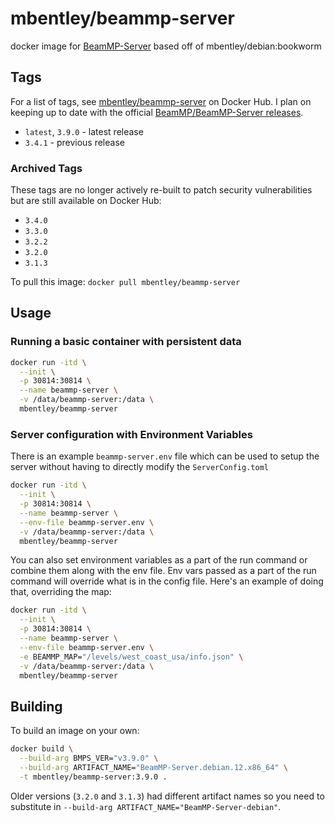 # mbentley/beammp-server

docker image for [BeamMP-Server](https://github.com/BeamMP/BeamMP-Server)
based off of mbentley/debian:bookworm

## Tags

For a list of tags, see [mbentley/beammp-server](https://hub.docker.com/r/mbentley/beammp-server/tags) on Docker Hub. I plan on keeping up to date with the official [BeamMP/BeamMP-Server releases](https://github.com/BeamMP/BeamMP-Server/releases).

* `latest`, `3.9.0` - latest release
* `3.4.1` - previous release

### Archived Tags

These tags are no longer actively re-built to patch security vulnerabilities but are still available on Docker Hub:

* `3.4.0`
* `3.3.0`
* `3.2.2`
* `3.2.0`
* `3.1.3`

To pull this image:
`docker pull mbentley/beammp-server`

## Usage

### Running a basic container with persistent data

```bash
docker run -itd \
  --init \
  -p 30814:30814 \
  --name beammp-server \
  -v /data/beammp-server:/data \
  mbentley/beammp-server
```

### Server configuration with Environment Variables

There is an example `beammp-server.env` file which can be used to setup the server without having to directly modify the `ServerConfig.toml`

```bash
docker run -itd \
  --init \
  -p 30814:30814 \
  --name beammp-server \
  --env-file beammp-server.env \
  -v /data/beammp-server:/data \
  mbentley/beammp-server
```

You can also set environment variables as a part of the run command or combine them along with the env file. Env vars passed as a part of the run command will override what is in the config file. Here's an example of doing that, overriding the map:

```bash
docker run -itd \
  --init \
  -p 30814:30814 \
  --name beammp-server \
  --env-file beammp-server.env \
  -e BEAMMP_MAP="/levels/west_coast_usa/info.json" \
  -v /data/beammp-server:/data \
  mbentley/beammp-server
```

## Building

To build an image on your own:

```bash
docker build \
  --build-arg BMPS_VER="v3.9.0" \
  --build-arg ARTIFACT_NAME="BeamMP-Server.debian.12.x86_64" \
  -t mbentley/beammp-server:3.9.0 .
```

Older versions (`3.2.0` and `3.1.3`) had different artifact names so you need to substitute in `--build-arg ARTIFACT_NAME="BeamMP-Server-debian"`.
